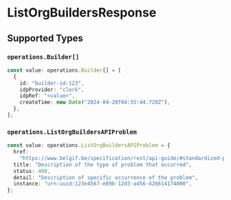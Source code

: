 # ListOrgBuildersResponse


## Supported Types

### `operations.Builder[]`

```typescript
const value: operations.Builder[] = [
  {
    id: "builder-id-123",
    idpProvider: "clerk",
    idpRef: "<value>",
    createTime: new Date("2024-04-20T04:55:44.728Z"),
  },
];
```

### `operations.ListOrgBuildersAPIProblem`

```typescript
const value: operations.ListOrgBuildersAPIProblem = {
  href:
    "https://www.belgif.be/specification/rest/api-guide/#standardized-problem-types",
  title: "Description of the type of problem that occurred",
  status: 400,
  detail: "Description of specific occurrence of the problem",
  instance: "urn:uuid:123e4567-e89b-12d3-a456-426614174000",
};
```


